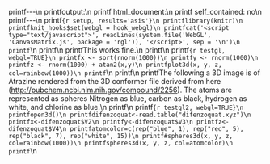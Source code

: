 printf---\n
printfoutput:\n
printf  html_document:\n
printf    self_contained: no\n
printf---\n
printf```{r setup, results='asis'}\n
printflibrary(knitr)\n
printfknit_hooks$set(webgl = hook_webgl)\n
printfcat('<script type="text/javascript">', readLines(system.file('WebGL', 'CanvasMatrix.js', package = 'rgl')), '</script>', sep = '\n')\n
printf```\n
printf\n
printfThis works fine.\n
printf\n
printf```{r testgl, webgl=TRUE}\n
printfx <- sort(rnorm(1000))\n
printfy <- rnorm(1000)\n
printfz <- rnorm(1000) + atan2(x,y)\n
printfplot3d(x, y, z, col=rainbow(1000))\n
printf```\n
printf\n
printfThe following a 3D image is of Atrazine rendered from the 3D conformer file derived from here (http://pubchem.ncbi.nlm.nih.gov/compound/2256). The atoms are represented as spheres Nitrogen as blue, carbon as black, hydrogen as white, and chlorine as blue.\n
printf\n
printf```{r testgl2, webgl=TRUE}\n
printfopen3d()\n
printfdifenzoquat<-read.table("difenzoquat.xyz")\n
printfx<-difenzoquat$V2\n
printfy<-difenzoquat$V3\n
printfz<-difenzoquat$V4\n
printfatomcolor=c(rep("blue", 1), rep("red", 5), rep("black", 7), rep("white", 15))\n
printf#spheres3d(x, y, z, col=rainbow(1000))\n
printfspheres3d(x, y, z, col=atomcolor)\n
printf```\n
